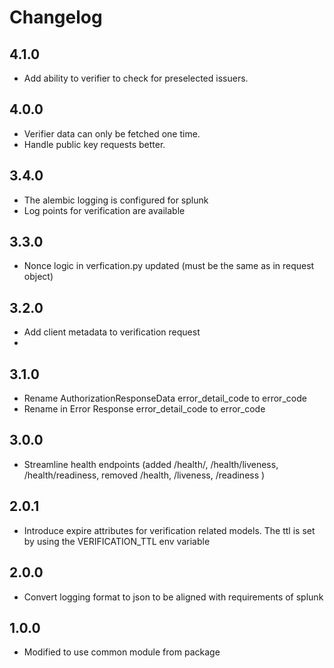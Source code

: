 <!--
SPDX-FileCopyrightText: 2024 Swiss Confederation

SPDX-License-Identifier: MIT
-->

# Changelog

## 4.1.0
- Add ability to verifier to check for preselected issuers.

## 4.0.0
- Verifier data can only be fetched one time.
- Handle public key requests better.

## 3.4.0
- The alembic logging is configured for splunk
- Log points for verification are available

## 3.3.0
- Nonce logic in verfication.py updated (must be the same as in request object)

## 3.2.0
- Add client metadata to verification request
- 
## 3.1.0
- Rename AuthorizationResponseData error_detail_code to error_code
- Rename in Error Response error_detail_code to error_code 

## 3.0.0
 - Streamline health endpoints (added /health/, /health/liveness, /health/readiness, removed /health, /liveness, /readiness )
 
## 2.0.1
- Introduce expire attributes for verification related models. The ttl is set by using the VERIFICATION_TTL env variable

## 2.0.0
-  Convert logging format to json to be aligned with requirements of splunk

## 1.0.0
-  Modified to use common module from package